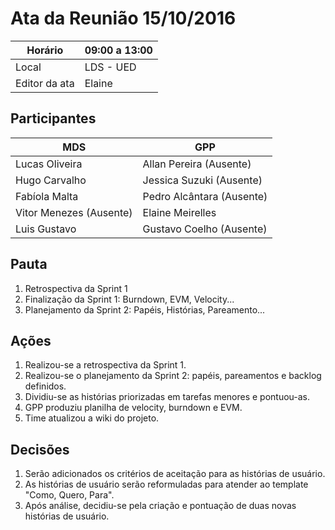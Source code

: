 # Ata da Reunião 15/10/2016


Horário | 09:00 a 13:00|
--------|-----------------|
Local   | LDS - UED |
Editor da ata | Elaine |

## Participantes

MDS           |           GPP   |
--------------|-----------------|
Lucas Oliveira | Allan Pereira (Ausente) |
Hugo Carvalho | Jessica Suzuki (Ausente) |
Fabíola Malta | Pedro Alcântara (Ausente) |
Vitor Menezes (Ausente) | Elaine Meirelles |
Luis Gustavo  | Gustavo Coelho (Ausente) |

## Pauta

1. Retrospectiva da Sprint 1
2. Finalização da Sprint 1: Burndown, EVM, Velocity...
3. Planejamento da Sprint 2: Papéis, Histórias, Pareamento...

## Ações

1. Realizou-se a retrospectiva da Sprint 1.
2. Realizou-se o planejamento da Sprint 2: papéis, pareamentos e backlog definidos.
3. Dividiu-se as histórias priorizadas em tarefas menores e pontuou-as.
4. GPP produziu planilha de velocity, burndown e EVM.
5. Time atualizou a wiki do projeto.

## Decisões

1. Serão adicionados os critérios de aceitação para as histórias de usuário.
2. As histórias de usuário serão reformuladas para atender ao template "Como, Quero, Para".
3. Após análise, decidiu-se pela criação e pontuação de duas novas histórias de usuário.

